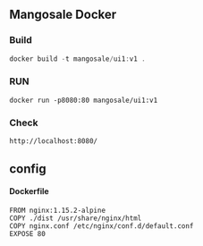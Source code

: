 ## Mangosale Docker

### Build

```js
docker build -t mangosale/ui1:v1 .
```



### RUN

```
docker run -p8080:80 mangosale/ui1:v1
```



### Check

```
http://localhost:8080/
```



## config

#### Dockerfile

```
FROM nginx:1.15.2-alpine
COPY ./dist /usr/share/nginx/html
COPY nginx.conf /etc/nginx/conf.d/default.conf
EXPOSE 80
```


